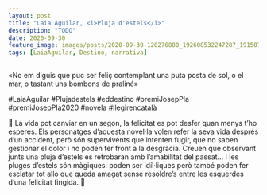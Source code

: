 ```yaml
---
layout: post
title: "Laia Aguilar, <i>Pluja d'estels</i>"
description: "TODO"
date: 2020-09-30
feature_image: images/posts/2020-09-30-120276880_192608532247287_1915074317927176316_n_17866439312076702.jpg
tags: [LaiaAguilar, Destino, narrativa]
---
```


«No em diguis que puc ser feliç contemplant una puta posta de sol, o el mar, o tastant uns bombons de praliné»
<!--more-->

#LaiaAguilar #Plujadestels #eddestino #premiJosepPla #premiJosepPla2020 #novela #llegirencatalà

🌠 La vida pot canviar en un segon, la felicitat es pot desfer quan menys t’ho esperes. Els personatges d’aquesta novel·la volen refer la seva vida després d’un accident, però són supervivents que intenten fugir, que no saben gestionar el dolor i no poden fer front a la desgràcia. Creuen que observant junts una pluja d’estels es retrobaran amb l’amabilitat del passat... I les pluges d’estels són màgiques: poden ser idíl·liques però també poden fer esclatar tot allò que queda amagat sense resoldre’s entre les esquerdes d’una felicitat fingida. 🌠
